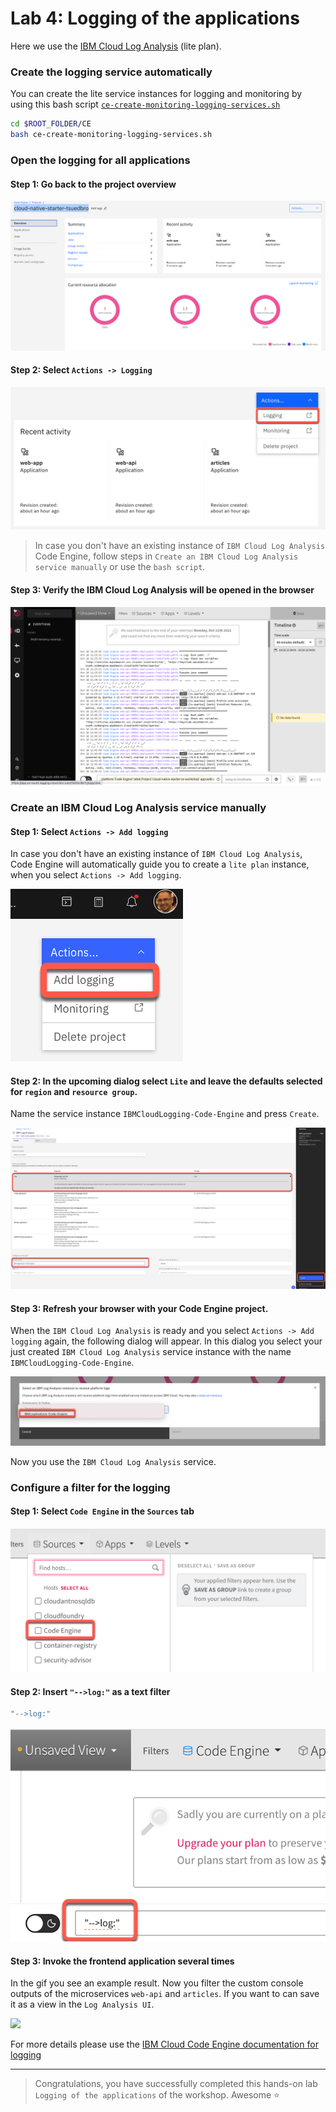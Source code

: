 # Lab 4: Logging of the applications

Here we use the [IBM Cloud Log Analysis](https://cloud.ibm.com/docs/log-analysis?topic=log-analysis-getting-started#getting-started) (lite plan).

### Create the logging service automatically

You can create the lite service instances for logging and monitoring by using this bash script [`ce-create-monitoring-logging-services.sh`](https://github.com/IBM/ce-cns/blob/master/CE/ce-create-monitoring-logging-services.sh)

```sh
cd $ROOT_FOLDER/CE
bash ce-create-monitoring-logging-services.sh
```

### Open the logging for all applications

#### Step 1: Go back to the project overview

![](images/cns-ce-monitoring-01.png)

#### Step 2: Select `Actions -> Logging`

![](images/cns-ce-logging-01.png)

> In case you don't have an existing instance of `IBM Cloud Log Analysis` Code Engine, follow steps in `Create an IBM Cloud Log Analysis service manually` or use the `bash script`.

#### Step 3: Verify the IBM Cloud Log Analysis will be opened in the browser 

![](images/cns-ce-logging-00.png)

### Create an IBM Cloud Log Analysis service **manually**

#### Step 1: Select `Actions -> Add logging`

In case you don't have an existing instance of `IBM Cloud Log Analysis`, Code Engine will automatically guide you to create a `lite plan` instance, when you select `Actions -> Add logging`.

![](images/cns-ce-logging-04.png)

#### Step 2: In the upcoming dialog select `Lite` and leave the defaults selected for `region` and `resource group`.

Name the service instance `IBMCloudLogging-Code-Engine` and press `Create`.

![](images/cns-ce-logging-05.png)

#### Step 3: Refresh your browser with your Code Engine project.
 
When the `IBM Cloud Log Analysis` is ready and you select `Actions -> Add logging` again, the following dialog will appear.
In this dialog you select your just created `IBM Cloud Log Analysis` service instance with the name `IBMCloudLogging-Code-Engine`.

![](images/cns-ce-logging-06.png)

Now you use the `IBM Cloud Log Analysis` service.

### Configure a filter for the logging

#### Step 1: Select `Code Engine` in the `Sources` tab

![](images/cns-ce-logging-02.png)

#### Step 2: Insert `"-->log:"` as a text filter

```sh
"-->log:"
```

![](images/cns-ce-logging-03.png)

#### Step 3: Invoke the frontend application several times

In the gif you see an example result. Now you filter the custom console outputs of the microservices `web-api` and `articles`.
If you want to can save it as a view in the `Log Analysis UI`.

![](images/cns-ce-logging-01.gif)

For more details please use the [IBM Cloud Code Engine documentation for logging](https://cloud.ibm.com/docs/codeengine?topic=codeengine-view-logs)

---

> Congratulations, you have successfully completed this hands-on lab `Logging of the applications` of the workshop. Awesome :star: